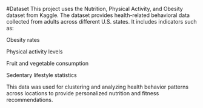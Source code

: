 #Dataset
This project uses the Nutrition, Physical Activity, and Obesity dataset from Kaggle. The dataset provides health-related behavioral data collected from adults across different U.S. states. It includes indicators such as:

Obesity rates

Physical activity levels

Fruit and vegetable consumption

Sedentary lifestyle statistics

This data was used for clustering and analyzing health behavior patterns across locations to provide personalized nutrition and fitness recommendations.
